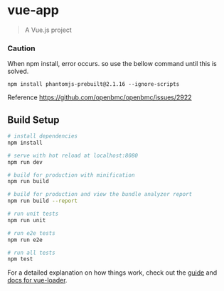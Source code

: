 # vue-app

> A Vue.js project

### Caution
When npm install, error occurs. so use the bellow command until this is solved.
```
npm install phantomjs-prebuilt@2.1.16 --ignore-scripts
```

Reference
https://github.com/openbmc/openbmc/issues/2922

## Build Setup

``` bash
# install dependencies
npm install

# serve with hot reload at localhost:8080
npm run dev

# build for production with minification
npm run build

# build for production and view the bundle analyzer report
npm run build --report

# run unit tests
npm run unit

# run e2e tests
npm run e2e

# run all tests
npm test
```

For a detailed explanation on how things work, check out the [guide](http://vuejs-templates.github.io/webpack/) and [docs for vue-loader](http://vuejs.github.io/vue-loader).
